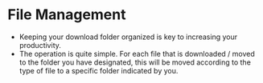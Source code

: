 # File Management
- Keeping your download folder organized is key to increasing your productivity.
- The operation is quite simple. For each file that is downloaded / moved to the folder you have designated, this will be moved according to the type of file to a specific folder indicated by you.
